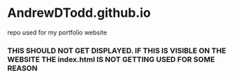 # AndrewDTodd.github.io
repo used for my portfolio website

### THIS SHOULD NOT GET DISPLAYED. IF THIS IS VISIBLE ON THE WEBSITE THE index.html IS NOT GETTING USED FOR SOME REASON
